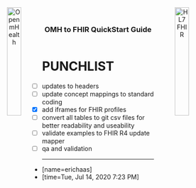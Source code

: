 <!---
tags: omh2fhir
title: wide-template
--->

<!-- icons -->
<header>
<a href="https://www.openmhealth.org/">
<img style="float: left" width="25%" height="25%" src="https://www.openmhealth.org/wp-content/themes/openmhealth2015/dist/images/logo@2x.png" alt="Open mHealth">
</a>


<a href="http://hl7.org/fhir">
<img style="float: right" width="25%" height="25%" src="http://build.fhir.org/assets/images/fhir-logo-www.png" alt="HL7 FHIR">
</a>

<br />

<h3 class="logoHeader" style="text-align: center">OMH to FHIR QuickStart Guide</h3>
</header>


<!-- wide style: to accomodate tables -->

<style>.markdown-body { max-width: 1500px; }</style>

# PUNCHLIST

   - [ ] updates to headers
   - [ ] update concept mappings to standard coding
   - [X] add iframes for FHIR profiles
   - [ ] convert all tables to git csv files for better readability and useability
   - [ ] validate examples to FHIR R4 update mapper
   - [ ] qa and validation

---
- [name=erichaas]
- [time=Tue, Jul 14, 2020 7:23 PM]